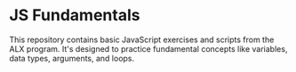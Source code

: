 # JS Fundamentals 
 
This repository contains basic JavaScript exercises and scripts from the ALX program. 
It's designed to practice fundamental concepts like variables, data types, arguments, and loops. 
